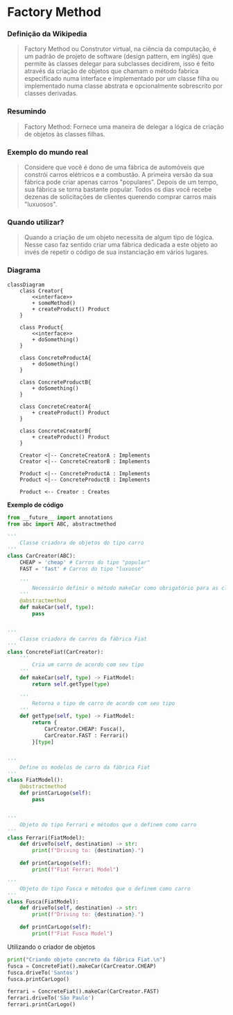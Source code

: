 # Factory Method

### Definição da Wikipedia
> Factory Method ou Construtor virtual, na ciência da computação, é um padrão de projeto de software (design pattern, em inglês) que permite às classes delegar para subclasses decidirem, isso é feito através da criação de objetos que chamam o método fabrica especificado numa interface e implementado por um classe filha ou implementado numa classe abstrata e opcionalmente sobrescrito por classes derivadas.

### Resumindo
> Factory Method: Fornece uma maneira de delegar a lógica de criação de objetos às classes filhas.

### Exemplo do mundo real
> Considere que você é dono de uma fábrica de automóveis que constrói carros elétricos e a combustão. A primeira versão da sua fábrica pode criar apenas carros "populares".
>  Depois de um tempo, sua fábrica se torna bastante popular. Todos os dias você recebe dezenas de solicitações de clientes querendo comprar carros mais "luxuosos".

### Quando utilizar?
> Quando a criação de um objeto necessita de algum tipo de lógica. Nesse caso faz sentido criar uma fábrica dedicada a este objeto ao invés de repetir o código de sua instanciação em vários lugares.

### Diagrama
```mermaid
classDiagram
    class Creator{
        <<interface>>
        + someMethod()
        + createProduct() Product
    }

    class Product{
        <<interface>>
        + doSomething()
    }

    class ConcreteProductA{
        + doSomething()
    }

    class ConcreteProductB{
        + doSomething()
    }

    class ConcreteCreatorA{
        + createProduct() Product
    }

    class ConcreteCreatorB{
        + createProduct() Product
    }

    Creator <|-- ConcreteCreatorA : Implements
    Creator <|-- ConcreteCreatorB : Implements

    Product <|-- ConcreteProductA : Implements
    Product <|-- ConcreteProductB : Implements

    Product <-- Creator : Creates
```


**Exemplo de código**

```python
from __future__ import annotations
from abc import ABC, abstractmethod

'''
    Classe criadora de objetos do tipo carro
'''
class CarCreator(ABC):
    CHEAP = 'cheap' # Carros do tipo "popular"
    FAST = 'fast' # Carros do tipo "luxuoso"

    '''
        Necessário definir o método makeCar como obrigatório para as classes filhas
    '''
    @abstractmethod
    def makeCar(self, type):
        pass


'''
    Classe criadora de carros da fábrica Fiat
'''
class ConcreteFiat(CarCreator):
    '''
        Cria um carro de acordo com seu tipo
    '''
    def makeCar(self, type) -> FiatModel:
        return self.getType(type)

    '''
        Retorna o tipo de carro de acordo com seu tipo
    '''
    def getType(self, type) -> FiatModel:
        return {
            CarCreator.CHEAP: Fusca(),
            CarCreator.FAST : Ferrari()
        }[type]


'''
    Define os modelos de carro da fábrica Fiat
'''
class FiatModel():
    @abstractmethod
    def printCarLogo(self):
        pass


'''
    Objeto do tipo Ferrari e métodos que o definem como carro
'''
class Ferrari(FiatModel):
    def driveTo(self, destination) -> str:
        print(f"Driving to: {destination}.")

    def printCarLogo(self):
        print(f"Fiat Ferrari Model")

'''
    Objeto do tipo Fusca e métodos que o definem como carro
'''
class Fusca(FiatModel):
    def driveTo(self, destination) -> str:
        print(f"Driving to: {destination}.")

    def printCarLogo(self):
        print(f"Fiat Fusca Model")
```

Utilizando o criador de objetos
```python
print("Criando objeto concreto da fábrica Fiat.\n")
fusca = ConcreteFiat().makeCar(CarCreator.CHEAP)
fusca.driveTo('Santos')
fusca.printCarLogo()

ferrari = ConcreteFiat().makeCar(CarCreator.FAST)
ferrari.driveTo('São Paulo')
ferrari.printCarLogo()
```
